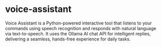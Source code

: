 # voice-assistant
Voice Assistant is a Python-powered interactive tool that listens to your commands using speech recognition and responds with natural language via text-to-speech. It uses the Ollama AI chat API for intelligent replies, delivering a seamless, hands-free experience for daily tasks.
